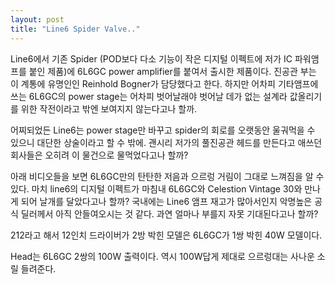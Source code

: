 ```yaml
---
layout: post
title: "Line6 Spider Valve.."
---
```


Line6에서 기존 Spider (POD보다 다소 기능이 작은 디지털 이펙트에 저가 IC 파워앰프를 붙인 제품)에 6L6GC power amplifier를 붙여서 출시한 제품이다. 진공관 부는 이 계통에 유명인인 Reinhold Bogner가 담당했다고 한다. 하지만 어차피 기타앰프에 쓰는 6L6GC의 power stage는 어차피 벗어날래야 벗어날 데가 없는 설계라 값올리기를 위한 작전이라고 밖엔 보여지지 않는다고나 할까.

어찌되었든 Line6는 power stage만 바꾸고 spider의 회로를 오랫동안 울궈먹을 수 있으니 대단한 상술이라고 할 수 밖에. 괜시리 저가의 풀진공관 헤드를 만든다고 애쓰던 회사들은 오히려 이 물건으로 물먹었다고나 할까?

아래 비디오들을 보면 6L6GC만의 탄탄한 저음과 으르렁 거림이 그대로 느껴짐을 알 수 있다. 마치 line6의 디지털 이펙트가 마침내 6L6GC와 Celestion Vintage 30와 만나게 되어 날개를 달았다고나 할까? 국내에는 Line6 앰프 재고가 많아서인지 악명높은 공식 딜러께서 아직 안들여오시는 것 같다. 과연 얼마나 부를지 자못 기대된다고나 할까?

212라고 해서 12인치 드라이버가 2방 박힌 모델은 6L6GC가 1쌍 박힌 40W 모델이다.




Head는 6L6GC 2쌍의 100W 출력이다. 역시 100W답게 제대로 으르렁대는 사나운 소릴 들려준다.






